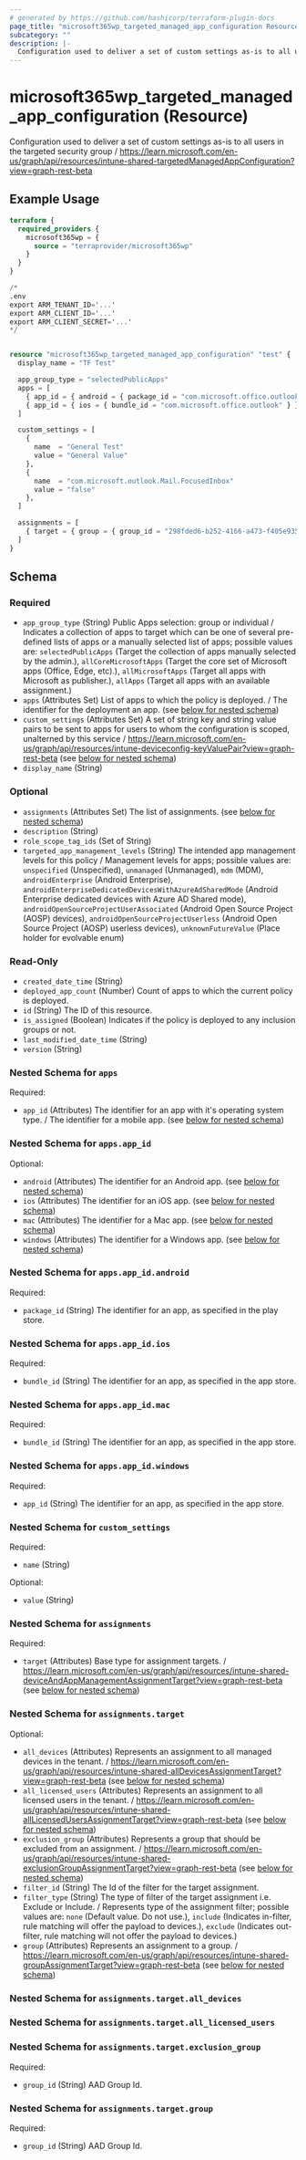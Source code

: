 ```yaml
---
# generated by https://github.com/hashicorp/terraform-plugin-docs
page_title: "microsoft365wp_targeted_managed_app_configuration Resource - microsoft365wp"
subcategory: ""
description: |-
  Configuration used to deliver a set of custom settings as-is to all users in the targeted security group / https://learn.microsoft.com/en-us/graph/api/resources/intune-shared-targetedManagedAppConfiguration?view=graph-rest-beta
---
```


# microsoft365wp_targeted_managed_app_configuration (Resource)

Configuration used to deliver a set of custom settings as-is to all users in the targeted security group / https://learn.microsoft.com/en-us/graph/api/resources/intune-shared-targetedManagedAppConfiguration?view=graph-rest-beta

## Example Usage

```terraform
terraform {
  required_providers {
    microsoft365wp = {
      source = "terraprovider/microsoft365wp"
    }
  }
}

/*
.env
export ARM_TENANT_ID='...'
export ARM_CLIENT_ID='...'
export ARM_CLIENT_SECRET='...'
*/


resource "microsoft365wp_targeted_managed_app_configuration" "test" {
  display_name = "TF Test"

  app_group_type = "selectedPublicApps"
  apps = [
    { app_id = { android = { package_id = "com.microsoft.office.outlook" } } },
    { app_id = { ios = { bundle_id = "com.microsoft.office.outlook" } } },
  ]

  custom_settings = [
    {
      name  = "General Test"
      value = "General Value"
    },
    {
      name  = "com.microsoft.outlook.Mail.FocusedInbox"
      value = "false"
    },
  ]

  assignments = [
    { target = { group = { group_id = "298fded6-b252-4166-a473-f405e935f58d" } } },
  ]
}
```

<!-- schema generated by tfplugindocs -->
## Schema

### Required

- `app_group_type` (String) Public Apps selection: group or individual / Indicates a collection of apps to target which can be one of several pre-defined lists of apps or a manually selected list of apps; possible values are: `selectedPublicApps` (Target the collection of apps manually selected by the admin.), `allCoreMicrosoftApps` (Target the core set of Microsoft apps (Office, Edge, etc).), `allMicrosoftApps` (Target all apps with Microsoft as publisher.), `allApps` (Target all apps with an available assignment.)
- `apps` (Attributes Set) List of apps to which the policy is deployed. / The identifier for the deployment an app. (see [below for nested schema](#nestedatt--apps))
- `custom_settings` (Attributes Set) A set of string key and string value pairs to be sent to apps for users to whom the configuration is scoped, unalterned by this service / https://learn.microsoft.com/en-us/graph/api/resources/intune-deviceconfig-keyValuePair?view=graph-rest-beta (see [below for nested schema](#nestedatt--custom_settings))
- `display_name` (String)

### Optional

- `assignments` (Attributes Set) The list of assignments. (see [below for nested schema](#nestedatt--assignments))
- `description` (String)
- `role_scope_tag_ids` (Set of String)
- `targeted_app_management_levels` (String) The intended app management levels for this policy / Management levels for apps; possible values are: `unspecified` (Unspecified), `unmanaged` (Unmanaged), `mdm` (MDM), `androidEnterprise` (Android Enterprise), `androidEnterpriseDedicatedDevicesWithAzureAdSharedMode` (Android Enterprise dedicated devices with Azure AD Shared mode), `androidOpenSourceProjectUserAssociated` (Android Open Source Project (AOSP) devices), `androidOpenSourceProjectUserless` (Android Open Source Project (AOSP) userless devices), `unknownFutureValue` (Place holder for evolvable enum)

### Read-Only

- `created_date_time` (String)
- `deployed_app_count` (Number) Count of apps to which the current policy is deployed.
- `id` (String) The ID of this resource.
- `is_assigned` (Boolean) Indicates if the policy is deployed to any inclusion groups or not.
- `last_modified_date_time` (String)
- `version` (String)

<a id="nestedatt--apps"></a>
### Nested Schema for `apps`

Required:

- `app_id` (Attributes) The identifier for an app with it's operating system type. / The identifier for a mobile app. (see [below for nested schema](#nestedatt--apps--app_id))

<a id="nestedatt--apps--app_id"></a>
### Nested Schema for `apps.app_id`

Optional:

- `android` (Attributes) The identifier for an Android app. (see [below for nested schema](#nestedatt--apps--app_id--android))
- `ios` (Attributes) The identifier for an iOS app. (see [below for nested schema](#nestedatt--apps--app_id--ios))
- `mac` (Attributes) The identifier for a Mac app. (see [below for nested schema](#nestedatt--apps--app_id--mac))
- `windows` (Attributes) The identifier for a Windows app. (see [below for nested schema](#nestedatt--apps--app_id--windows))

<a id="nestedatt--apps--app_id--android"></a>
### Nested Schema for `apps.app_id.android`

Required:

- `package_id` (String) The identifier for an app, as specified in the play store.


<a id="nestedatt--apps--app_id--ios"></a>
### Nested Schema for `apps.app_id.ios`

Required:

- `bundle_id` (String) The identifier for an app, as specified in the app store.


<a id="nestedatt--apps--app_id--mac"></a>
### Nested Schema for `apps.app_id.mac`

Required:

- `bundle_id` (String) The identifier for an app, as specified in the app store.


<a id="nestedatt--apps--app_id--windows"></a>
### Nested Schema for `apps.app_id.windows`

Required:

- `app_id` (String) The identifier for an app, as specified in the app store.




<a id="nestedatt--custom_settings"></a>
### Nested Schema for `custom_settings`

Required:

- `name` (String)

Optional:

- `value` (String)


<a id="nestedatt--assignments"></a>
### Nested Schema for `assignments`

Required:

- `target` (Attributes) Base type for assignment targets. / https://learn.microsoft.com/en-us/graph/api/resources/intune-shared-deviceAndAppManagementAssignmentTarget?view=graph-rest-beta (see [below for nested schema](#nestedatt--assignments--target))

<a id="nestedatt--assignments--target"></a>
### Nested Schema for `assignments.target`

Optional:

- `all_devices` (Attributes) Represents an assignment to all managed devices in the tenant. / https://learn.microsoft.com/en-us/graph/api/resources/intune-shared-allDevicesAssignmentTarget?view=graph-rest-beta (see [below for nested schema](#nestedatt--assignments--target--all_devices))
- `all_licensed_users` (Attributes) Represents an assignment to all licensed users in the tenant. / https://learn.microsoft.com/en-us/graph/api/resources/intune-shared-allLicensedUsersAssignmentTarget?view=graph-rest-beta (see [below for nested schema](#nestedatt--assignments--target--all_licensed_users))
- `exclusion_group` (Attributes) Represents a group that should be excluded from an assignment. / https://learn.microsoft.com/en-us/graph/api/resources/intune-shared-exclusionGroupAssignmentTarget?view=graph-rest-beta (see [below for nested schema](#nestedatt--assignments--target--exclusion_group))
- `filter_id` (String) The Id of the filter for the target assignment.
- `filter_type` (String) The type of filter of the target assignment i.e. Exclude or Include. / Represents type of the assignment filter; possible values are: `none` (Default value. Do not use.), `include` (Indicates in-filter, rule matching will offer the payload to devices.), `exclude` (Indicates out-filter, rule matching will not offer the payload to devices.)
- `group` (Attributes) Represents an assignment to a group. / https://learn.microsoft.com/en-us/graph/api/resources/intune-shared-groupAssignmentTarget?view=graph-rest-beta (see [below for nested schema](#nestedatt--assignments--target--group))

<a id="nestedatt--assignments--target--all_devices"></a>
### Nested Schema for `assignments.target.all_devices`


<a id="nestedatt--assignments--target--all_licensed_users"></a>
### Nested Schema for `assignments.target.all_licensed_users`


<a id="nestedatt--assignments--target--exclusion_group"></a>
### Nested Schema for `assignments.target.exclusion_group`

Required:

- `group_id` (String) AAD Group Id.


<a id="nestedatt--assignments--target--group"></a>
### Nested Schema for `assignments.target.group`

Required:

- `group_id` (String) AAD Group Id.
